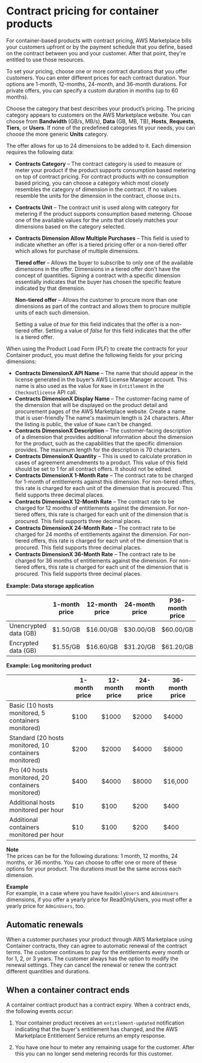 # Contract pricing for container products<a name="container-contracts"></a>

For container\-based products with contract pricing, AWS Marketplace bills your customers upfront or by the payment schedule that you define, based on the contract between you and your customer\. After that point, they're entitled to use those resources\. 

To set your pricing, choose one or more contract durations that you offer customers\. You can enter different prices for each contract duration\. Your options are 1\-month, 12\-months, 24\-month, and 36\-month durations\. For private offers, you can specify a custom duration in months \(up to 60 months\)\. 

Choose the category that best describes your product’s pricing\. The pricing category appears to customers on the AWS Marketplace website\. You can choose from **Bandwidth** \(GB/s, MB/s\), **Data** \(GB, MB, TB\), **Hosts**, **Requests**, **Tiers**, or **Users**\. If none of the predefined categories fit your needs, you can choose the more generic **Units** category\. 

The offer allows for up to 24 dimensions to be added to it\. Each dimension requires the following data:
+ **Contracts Category** – The contract category is used to measure or meter your product if the product supports consumption based metering on top of contract pricing\. For contract products with no consumption based pricing, you can choose a category which most closely resembles the category of dimension in the contract\. If no values resemble the units for the dimension in the contract, choose `Units`\. 
+ **Contracts Unit** – The contract unit is used along with category for metering if the product supports consumption based metering\. Choose one of the available values for the units that closely matches your dimensions based on the category selected\.
+ **Contracts Dimension Allow Multiple Purchases** – This field is used to indicate whether an offer is a tiered pricing offer or a non\-tiered offer which allows for purchase of multiple dimensions\. 

  **Tiered offer** – Allows the buyer to subscribe to only one of the available dimensions in the offer\. Dimensions in a tiered offer don't have the concept of quantities\. Signing a contract with a specific dimension essentially indicates that the buyer has chosen the specific feature indicated by that dimension\.

  **Non\-tiered offer** – Allows the customer to procure more than one dimensions as part of the contract and allows them to procure multiple units of each such dimension\.

  Setting a value of *true* for this field indicates that the offer is a non\-tiered offer\. Setting a value of *false* for this field indicates that the offer is a tiered offer\.

When using the Product Load Form \(PLF\) to create the contracts for your Container product, you must define the following fields for your pricing dimensions:
+  **Contracts DimensionX API Name** – The name that should appear in the license generated in the buyer’s AWS License Manager account\. This name is also used as the value for `Name` in `Entitlement` in the `Checkoutlicense` API call\.
+  **Contracts DimensionX Display Name** – The customer\-facing name of the dimension that will be displayed on the product detail and procurement pages of the AWS Marketplace website\. Create a name that is user\-friendly The name's maximum length is 24 characters\. After the listing is public, the value of `Name` can't be changed\.
+  **Contracts DimensionX Description** – The customer\-facing description of a dimension that provides additional information about the dimension for the product, such as the capabilities that the specific dimension provides\. The maximum length for the description is 70 characters\.
+  **Contracts DimensionX Quantity** – This is used to calculate proration in cases of agreement amendments to a product\. This value of this field should be set to 1 for all contract offers\. It should not be edited\. 
+  **Contracts DimensionX **1\-Month Rate**** – The contract rate to be charged for 1\-month of entitlements against this dimension\. For non\-tiered offers, this rate is charged for each unit of the dimension that is procured\. This ﬁeld supports three decimal places\.
+  **Contracts DimensionX **12\-Month Rate**** – The contract rate to be charged for 12 months of entitlements against the dimension\. For non\-tiered offers, this rate is charged for each unit of the dimension that is procured\. This ﬁeld supports three decimal places\. 
+  **Contracts DimensionX **24\-Month Rate**** – The contract rate to be charged for 24 months of entitlements against the dimension\. For non\-tiered offers, this rate is charged for each unit of the dimension that is procured\. This ﬁeld supports three decimal places\.
+  **Contracts DimensionX **36\-Month Rate**** – The contract rate to be charged for 36 months of entitlements against the dimension\. For non\-tiered offers, this rate is charged for each unit of the dimension that is procured\. This ﬁeld supports three decimal places\.


**Example: Data storage application**  

|   | 1\-month price | 12\-month price  | 24\-month price  | P36\-month price  | 
| --- | --- | --- | --- | --- | 
|  Unencrypted data \(GB\)  |  $1\.50/GB  |  $16\.00/GB  |  $30\.00/GB  |  $60\.00/GB  | 
|  Encrypted data \(GB\)  |  $1\.55/GB  |  $16\.60/GB  |  $31\.20/GB  |  $61\.20/GB  | 


**Example: Log monitoring product**  

|   | 1\-month price | 12\-month price  | 24\-month price | 36\-month price | 
| --- | --- | --- | --- | --- | 
|  Basic \(10 hosts monitored, 5 containers monitored\)  |  $100  |  $1000  | $2000  | $4000 | 
|  Standard \(20 hosts monitored, 10 containers monitored\)  |  $200  |  $2000  | $4000  | $8000 | 
|  Pro \(40 hosts monitored, 20 containers monitored\)  |  $400  |  $4000  | $8000  | $16,000 | 
|  Additional hosts monitored per hour  | $10  | $100  |  $200 | $400 | 
|  Additional containers monitored per hour  | $10  | $100  |  $200 | $400 | 

**Note**  
The prices can be for the following durations: 1 month, 12 months, 24 months, or 36 months\. You can choose to offer one or more of these options for your product\. The durations must be the same across each dimension\.   

**Example**  
For example, in a case where you have `ReadOnlyUsers` and `AdminUsers` dimensions, if you offer a yearly price for ReadOnlyUsers, you must offer a yearly price for `AdminUsers`, too\.


## Automatic renewals<a name="ami-contracts-automatic-renewals"></a>

 When a customer purchases your product through AWS Marketplace using Container contracts, they can agree to automatic renewal of the contract terms\. The customer continues to pay for the entitlements every month or for 1, 2, or 3 years\. The customer always has the option to modify the renewal settings\. They can cancel the renewal or renew the contract different quantities and durations\. 

## When a container contract ends<a name="ami-contract-ends"></a>

A container contract product has a contract expiry\. When a contract ends, the following events occur: 

1.  Your container product receives an `entitlement-updated` notification indicating that the buyer's entitlement has changed, and the AWS Marketplace Entitlement Service returns an empty response\. 

1.  You have one hour to meter any remaining usage for the customer\. After this you can no longer send metering records for this customer\. 